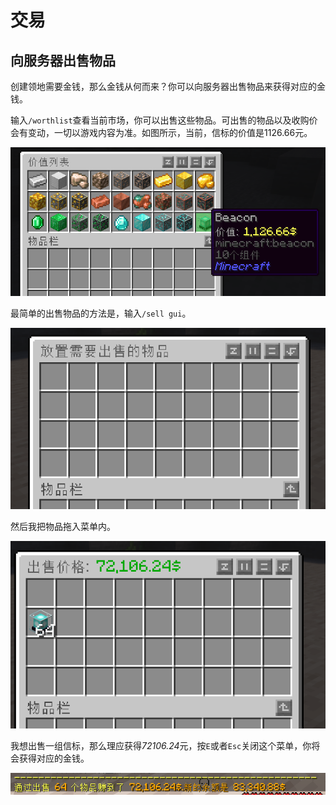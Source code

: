 # 交易

## 向服务器出售物品
创建领地需要金钱，那么金钱从何而来？你可以向服务器出售物品来获得对应的金钱。

输入`/worthlist`查看当前市场，你可以出售这些物品。可出售的物品以及收购价会有变动，一切以游戏内容为准。如图所示，当前，信标的价值是1126.66元。

![价值列表](../image/trade/worthlist.png "价值列表")

最简单的出售物品的方法是，输入`/sell gui`。

![出售物品界面](../image/trade/sell.png "出售物品界面")

然后我把物品拖入菜单内。

![已出售物品界面](../image/trade/selling.png "已出售物品界面")

我想出售一组信标，那么理应获得*72106.24*元，按`E`或者`Esc`关闭这个菜单，你将会获得对应的金钱。

![出售结果](../image/trade/result.png "出售结果")
